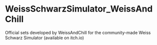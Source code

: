 # WeissSchwarzSimulator_WeissAndChill
 Official sets developed by WeissAndChill for the community-made Weiss Schwarz Simulator (available on itch.io)
